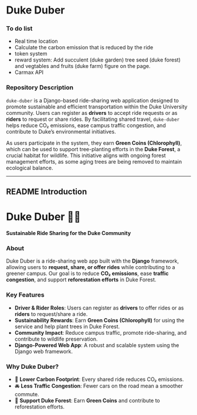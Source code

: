 # Duke Duber

### **To do list**
- Real time location
- Calculate the carbon emission that is reduced by the ride
- token system
- reward system: Add succulent (duke garden) tree seed (duke forest) and vegtables and fruits (duke farm) figure on the page.
- Carmax API

### **Repository Description**  
`duke-duber` is a Django-based ride-sharing web application designed to promote sustainable and efficient transportation within the Duke University community. Users can register as **drivers** to accept ride requests or as **riders** to request or share rides. By facilitating shared travel, `duke-duber` helps reduce CO₂ emissions, ease campus traffic congestion, and contribute to Duke’s environmental initiatives.  

As users participate in the system, they earn **Green Coins (Chlorophyll)**, which can be used to support tree-planting efforts in the **Duke Forest**, a crucial habitat for wildlife. This initiative aligns with ongoing forest management efforts, as some aging trees are being removed to maintain ecological balance.

---

## **README Introduction**  

# Duke Duber 🌿🚗  
**Sustainable Ride Sharing for the Duke Community**  

### **About**  
Duke Duber is a ride-sharing web app built with the **Django** framework, allowing users to **request, share, or offer rides** while contributing to a greener campus. Our goal is to reduce **CO₂ emissions**, ease **traffic congestion**, and support **reforestation efforts** in Duke Forest.  

### **Key Features**  
- **Driver & Rider Roles**: Users can register as **drivers** to offer rides or as **riders** to request/share a ride.  
- **Sustainability Rewards**: Earn **Green Coins (Chlorophyll)** for using the service and help plant trees in Duke Forest.  
- **Community Impact**: Reduce campus traffic, promote ride-sharing, and contribute to wildlife preservation.  
- **Django-Powered Web App**: A robust and scalable system using the Django web framework.  

### **Why Duke Duber?**  
- 🌱 **Lower Carbon Footprint**: Every shared ride reduces CO₂ emissions.  
- 🚘 **Less Traffic Congestion**: Fewer cars on the road mean a smoother commute.  
- 🌳 **Support Duke Forest**: Earn **Green Coins** and contribute to reforestation efforts.  

